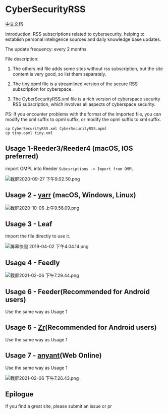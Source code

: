 # CyberSecurityRSS
[中文文档](https://github.com/zer0yu/CyberSecurityRSS/blob/master/README.zh-CN.md)

Introduction: RSS subscriptions related to cybersecurity, helping to establish personal intelligence sources and daily knowledge base updates.

The update frequency: every 2 months.

File description:

1. The others.md file adds some sites without rss subscription, but the site content is very good, so list them separately.

2. The tiny.opml file is a streamlined version of the secure RSS subscription for cyberspace.

3. The Cyber​​SecurityRSS.xml file is a rich version of cyberspace security RSS subscription, which involves all aspects of cyberspace security.

PS: If you encounter problems with the format of the imported file, you can modify the xml suffix to opml suffix, or modify the opml suffix to xml suffix.

```
cp CyberSecurityRSS.xml CyberSecurityRSS.opml
cp tiny.opml tiny.xml
```

## Usage 1-Reeder3/Reeder4 (macOS, IOS preferred)
import OMPL into Reeder `Subcsriptions -> Import from OMPL`

![截屏2020-09-27 下午9.02.50.png](https://i.loli.net/2020/09/28/NKmtPzv368hiYT9.png)

## Usage 2 - [yarr](https://github.com/nkanaev/yarr) (macOS, Windows, Linux)

![截屏2020-10-06 上午9.56.09.png](https://i.loli.net/2020/10/06/p9udsMkOQmHAtI8.png)

## Usage 3 - Leaf

Import the file directly to use it.

![屏幕快照 2019-04-02 下午4.04.14.png](https://i.loli.net/2019/04/02/5ca317954382b.png)

## Usage 4 - Feedly

![截屏2021-02-06 下午7.29.44.png](https://i.loli.net/2021/02/06/X6Jkat3O2YcFPvK.png)

## Usage 6 - Feeder(Recommended for Android users)

Use the same way as Usage 1

## Usage 6 - [Zr](https://www.coolapk.com/apk/176794)(Recommended for Android users)

Use the same way as Usage 1

## Usage 7 - [anyant](https://rss.anyant.com/)(Web Online)

Use the same way as Usage 1

![截屏2021-02-06 下午7.26.43.png](https://i.loli.net/2021/02/06/HY8UIt153BETxGb.png)

## Epilogue

If you find a great site, please submit an issue or pr

